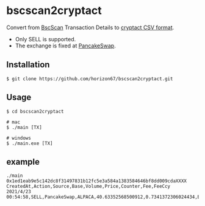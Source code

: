 # bscscan2cryptact

Convert from [BscScan](https://bscscan.com/) Transaction Details to [cryptact CSV format](https://support.cryptact.com/hc/ja/articles/360002571312-%E3%82%AB%E3%82%B9%E3%82%BF%E3%83%A0%E3%83%95%E3%82%A1%E3%82%A4%E3%83%AB%E3%81%AE%E4%BD%9C%E6%88%90%E6%96%B9%E6%B3%95
).

* Only SELL is supported.
* The exchange is fixed at [PancakeSwap](https://exchange.pancakeswap.finance/#/swap).

## Installation

```
$ git clone https://github.com/horizon67/bscscan2cryptact.git
```

## Usage

```
$ cd bscscan2cryptact

# mac
$ ./main [TX]

# windows
$ ./main.exe [TX]
```

## example

```
./main 0x1ed1eab9e5c142dc8f31497831b12fc5e3a584a1383584646bf8dd009cdaXXXX
CreatedAt,Action,Source,Base,Volume,Price,Counter,Fee,FeeCcy
2021/4/23 00:54:58,SELL,PancakeSwap,ALPACA,40.63352568500912,0.7341372306024434,BUSD,0.38,USD
```

